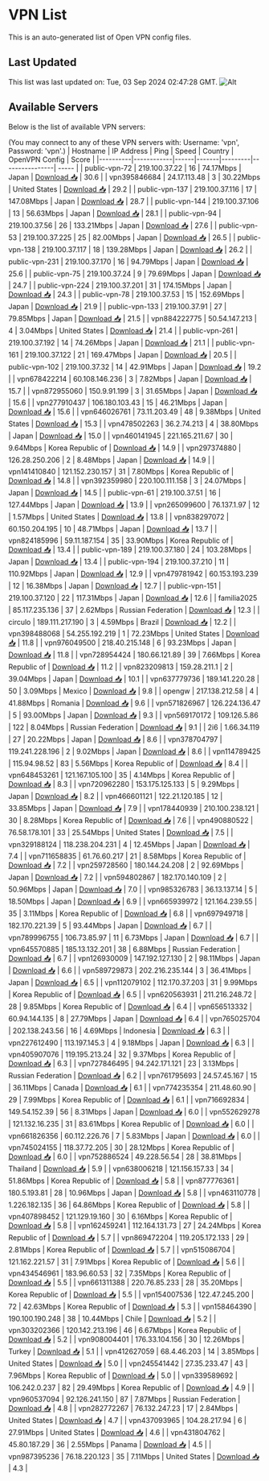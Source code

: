 # VPN List

This is an auto-generated list of Open VPN config files.

## Last Updated

This list was last updated on: Tue, 03 Sep 2024 02:47:28 GMT.
![Alt](https://repobeats.axiom.co/api/embed/186b98318ef1479477931607c1ad7d823f12451f.svg "Repobeats analytics image")

## Available Servers

Below is the list of available VPN servers:

(You may connect to any of these VPN servers with: Username: 'vpn', Password: 'vpn'.)
| Hostname | IP Address | Ping | Speed | Country | OpenVPN Config | Score |
|----------|------------|------|-------|---------|----------------| ----- |
| public-vpn-72 | 219.100.37.22 | 16 | 74.17Mbps | Japan | [Download 📥](./configs/server_0_JP.ovpn) | 30.6 |
| vpn395846684 | 24.17.113.48 | 3 | 30.22Mbps | United States | [Download 📥](./configs/server_1_US.ovpn) | 29.2 |
| public-vpn-137 | 219.100.37.116 | 17 | 147.08Mbps | Japan | [Download 📥](./configs/server_2_JP.ovpn) | 28.7 |
| public-vpn-144 | 219.100.37.106 | 13 | 56.63Mbps | Japan | [Download 📥](./configs/server_3_JP.ovpn) | 28.1 |
| public-vpn-94 | 219.100.37.56 | 26 | 133.21Mbps | Japan | [Download 📥](./configs/server_4_JP.ovpn) | 27.6 |
| public-vpn-53 | 219.100.37.225 | 25 | 82.00Mbps | Japan | [Download 📥](./configs/server_5_JP.ovpn) | 26.5 |
| public-vpn-138 | 219.100.37.117 | 18 | 139.28Mbps | Japan | [Download 📥](./configs/server_6_JP.ovpn) | 26.2 |
| public-vpn-231 | 219.100.37.170 | 16 | 94.79Mbps | Japan | [Download 📥](./configs/server_7_JP.ovpn) | 25.6 |
| public-vpn-75 | 219.100.37.24 | 9 | 79.69Mbps | Japan | [Download 📥](./configs/server_8_JP.ovpn) | 24.7 |
| public-vpn-224 | 219.100.37.201 | 31 | 174.15Mbps | Japan | [Download 📥](./configs/server_9_JP.ovpn) | 24.3 |
| public-vpn-78 | 219.100.37.53 | 15 | 152.69Mbps | Japan | [Download 📥](./configs/server_10_JP.ovpn) | 21.9 |
| public-vpn-133 | 219.100.37.91 | 27 | 79.85Mbps | Japan | [Download 📥](./configs/server_11_JP.ovpn) | 21.5 |
| vpn884222775 | 50.54.147.213 | 4 | 3.04Mbps | United States | [Download 📥](./configs/server_12_US.ovpn) | 21.4 |
| public-vpn-261 | 219.100.37.192 | 14 | 74.26Mbps | Japan | [Download 📥](./configs/server_13_JP.ovpn) | 21.1 |
| public-vpn-161 | 219.100.37.122 | 21 | 169.47Mbps | Japan | [Download 📥](./configs/server_14_JP.ovpn) | 20.5 |
| public-vpn-102 | 219.100.37.32 | 14 | 42.91Mbps | Japan | [Download 📥](./configs/server_15_JP.ovpn) | 19.2 |
| vpn678422214 | 60.108.146.236 | 3 | 7.82Mbps | Japan | [Download 📥](./configs/server_16_JP.ovpn) | 15.7 |
| vpn872955060 | 150.9.91.199 | 3 | 31.65Mbps | Japan | [Download 📥](./configs/server_17_JP.ovpn) | 15.6 |
| vpn277910437 | 106.180.103.43 | 15 | 46.21Mbps | Japan | [Download 📥](./configs/server_18_JP.ovpn) | 15.6 |
| vpn646026761 | 73.11.203.49 | 48 | 9.38Mbps | United States | [Download 📥](./configs/server_19_US.ovpn) | 15.3 |
| vpn478502263 | 36.2.74.213 | 4 | 38.80Mbps | Japan | [Download 📥](./configs/server_20_JP.ovpn) | 15.0 |
| vpn460141945 | 221.165.211.67 | 30 | 9.64Mbps | Korea Republic of | [Download 📥](./configs/server_21_KR.ovpn) | 14.9 |
| vpn297374880 | 126.28.250.206 | 2 | 8.48Mbps | Japan | [Download 📥](./configs/server_22_JP.ovpn) | 14.9 |
| vpn141410840 | 121.152.230.157 | 31 | 7.80Mbps | Korea Republic of | [Download 📥](./configs/server_23_KR.ovpn) | 14.8 |
| vpn392359980 | 220.100.111.158 | 3 | 24.07Mbps | Japan | [Download 📥](./configs/server_24_JP.ovpn) | 14.5 |
| public-vpn-61 | 219.100.37.51 | 16 | 127.44Mbps | Japan | [Download 📥](./configs/server_25_JP.ovpn) | 13.9 |
| vpn265099600 | 76.137.1.97 | 12 | 1.57Mbps | United States | [Download 📥](./configs/server_26_US.ovpn) | 13.8 |
| vpn838297072 | 60.150.204.195 | 10 | 48.71Mbps | Japan | [Download 📥](./configs/server_27_JP.ovpn) | 13.7 |
| vpn824185996 | 59.11.187.154 | 35 | 33.90Mbps | Korea Republic of | [Download 📥](./configs/server_28_KR.ovpn) | 13.4 |
| public-vpn-189 | 219.100.37.180 | 24 | 103.28Mbps | Japan | [Download 📥](./configs/server_29_JP.ovpn) | 13.4 |
| public-vpn-194 | 219.100.37.210 | 11 | 110.92Mbps | Japan | [Download 📥](./configs/server_30_JP.ovpn) | 12.9 |
| vpn479781942 | 60.153.193.239 | 12 | 16.38Mbps | Japan | [Download 📥](./configs/server_31_JP.ovpn) | 12.7 |
| public-vpn-151 | 219.100.37.120 | 22 | 117.31Mbps | Japan | [Download 📥](./configs/server_32_JP.ovpn) | 12.6 |
| familia2025 | 85.117.235.136 | 37 | 2.62Mbps | Russian Federation | [Download 📥](./configs/server_33_RU.ovpn) | 12.3 |
| circulo | 189.111.217.190 | 3 | 4.59Mbps | Brazil | [Download 📥](./configs/server_34_BR.ovpn) | 12.2 |
| vpn398488068 | 54.255.192.219 | 1 | 72.23Mbps | United States | [Download 📥](./configs/server_35_US.ovpn) | 11.8 |
| vpn976049500 | 218.40.215.148 | 6 | 93.23Mbps | Japan | [Download 📥](./configs/server_36_JP.ovpn) | 11.8 |
| vpn728954424 | 180.66.121.89 | 39 | 7.66Mbps | Korea Republic of | [Download 📥](./configs/server_37_KR.ovpn) | 11.2 |
| vpn823209813 | 159.28.211.1 | 2 | 39.04Mbps | Japan | [Download 📥](./configs/server_38_JP.ovpn) | 10.1 |
| vpn637779736 | 189.141.220.28 | 50 | 3.09Mbps | Mexico | [Download 📥](./configs/server_39_MX.ovpn) | 9.8 |
| opengw | 217.138.212.58 | 4 | 41.88Mbps | Romania | [Download 📥](./configs/server_40_RO.ovpn) | 9.6 |
| vpn571826967 | 126.224.136.47 | 5 | 93.00Mbps | Japan | [Download 📥](./configs/server_41_JP.ovpn) | 9.3 |
| vpn569170172 | 109.126.5.86 | 122 | 8.04Mbps | Russian Federation | [Download 📥](./configs/server_42_RU.ovpn) | 9.1 |
| 2i6 | 1.66.34.119 | 27 | 20.22Mbps | Japan | [Download 📥](./configs/server_43_JP.ovpn) | 8.6 |
| vpn378704797 | 119.241.228.196 | 2 | 9.02Mbps | Japan | [Download 📥](./configs/server_44_JP.ovpn) | 8.6 |
| vpn114789425 | 115.94.98.52 | 83 | 5.56Mbps | Korea Republic of | [Download 📥](./configs/server_45_KR.ovpn) | 8.4 |
| vpn648453261 | 121.167.105.100 | 35 | 4.14Mbps | Korea Republic of | [Download 📥](./configs/server_46_KR.ovpn) | 8.3 |
| vpn720962280 | 153.175.125.133 | 5 | 9.29Mbps | Japan | [Download 📥](./configs/server_47_JP.ovpn) | 8.2 |
| vpn466601121 | 122.21.120.185 | 12 | 33.85Mbps | Japan | [Download 📥](./configs/server_48_JP.ovpn) | 7.9 |
| vpn178440939 | 210.100.238.121 | 30 | 8.28Mbps | Korea Republic of | [Download 📥](./configs/server_49_KR.ovpn) | 7.6 |
| vpn490880522 | 76.58.178.101 | 33 | 25.54Mbps | United States | [Download 📥](./configs/server_50_US.ovpn) | 7.5 |
| vpn329188124 | 118.238.204.231 | 4 | 12.45Mbps | Japan | [Download 📥](./configs/server_51_JP.ovpn) | 7.4 |
| vpn711658835 | 61.76.60.217 | 21 | 8.58Mbps | Korea Republic of | [Download 📥](./configs/server_52_KR.ovpn) | 7.2 |
| vpn259728560 | 180.144.24.208 | 2 | 92.69Mbps | Japan | [Download 📥](./configs/server_53_JP.ovpn) | 7.2 |
| vpn594802867 | 182.170.140.109 | 2 | 50.96Mbps | Japan | [Download 📥](./configs/server_54_JP.ovpn) | 7.0 |
| vpn985326783 | 36.13.137.14 | 5 | 18.50Mbps | Japan | [Download 📥](./configs/server_55_JP.ovpn) | 6.9 |
| vpn665939972 | 121.164.239.55 | 35 | 3.11Mbps | Korea Republic of | [Download 📥](./configs/server_56_KR.ovpn) | 6.8 |
| vpn697949718 | 182.170.221.39 | 5 | 93.44Mbps | Japan | [Download 📥](./configs/server_57_JP.ovpn) | 6.7 |
| vpn789996755 | 106.73.85.97 | 11 | 6.73Mbps | Japan | [Download 📥](./configs/server_58_JP.ovpn) | 6.7 |
| vpn645570885 | 185.13.132.201 | 38 | 6.88Mbps | Russian Federation | [Download 📥](./configs/server_59_RU.ovpn) | 6.7 |
| vpn126930009 | 147.192.127.130 | 2 | 98.11Mbps | Japan | [Download 📥](./configs/server_60_JP.ovpn) | 6.6 |
| vpn589729873 | 202.216.235.144 | 3 | 36.41Mbps | Japan | [Download 📥](./configs/server_61_JP.ovpn) | 6.5 |
| vpn112079102 | 112.170.37.203 | 31 | 9.99Mbps | Korea Republic of | [Download 📥](./configs/server_62_KR.ovpn) | 6.5 |
| vpn620563931 | 211.216.248.72 | 28 | 9.85Mbps | Korea Republic of | [Download 📥](./configs/server_63_KR.ovpn) | 6.4 |
| vpn656513332 | 60.94.144.135 | 8 | 27.79Mbps | Japan | [Download 📥](./configs/server_64_JP.ovpn) | 6.4 |
| vpn765025704 | 202.138.243.56 | 16 | 4.69Mbps | Indonesia | [Download 📥](./configs/server_65_ID.ovpn) | 6.3 |
| vpn227612490 | 113.197.145.3 | 4 | 9.18Mbps | Japan | [Download 📥](./configs/server_66_JP.ovpn) | 6.3 |
| vpn405907076 | 119.195.213.24 | 32 | 9.37Mbps | Korea Republic of | [Download 📥](./configs/server_67_KR.ovpn) | 6.3 |
| vpn727846495 | 94.242.171.121 | 23 | 3.13Mbps | Russian Federation | [Download 📥](./configs/server_68_RU.ovpn) | 6.2 |
| vpn761795693 | 24.57.45.167 | 15 | 36.11Mbps | Canada | [Download 📥](./configs/server_69_CA.ovpn) | 6.1 |
| vpn774235354 | 211.48.60.90 | 29 | 7.99Mbps | Korea Republic of | [Download 📥](./configs/server_70_KR.ovpn) | 6.1 |
| vpn716692834 | 149.54.152.39 | 56 | 8.31Mbps | Japan | [Download 📥](./configs/server_71_JP.ovpn) | 6.0 |
| vpn552629278 | 121.132.16.235 | 31 | 83.61Mbps | Korea Republic of | [Download 📥](./configs/server_72_KR.ovpn) | 6.0 |
| vpn661826356 | 60.112.226.76 | 7 | 5.83Mbps | Japan | [Download 📥](./configs/server_73_JP.ovpn) | 6.0 |
| vpn745024155 | 118.37.72.205 | 30 | 28.12Mbps | Korea Republic of | [Download 📥](./configs/server_74_KR.ovpn) | 6.0 |
| vpn752886524 | 49.228.56.54 | 28 | 38.81Mbps | Thailand | [Download 📥](./configs/server_75_TH.ovpn) | 5.9 |
| vpn638006218 | 121.156.157.33 | 34 | 51.86Mbps | Korea Republic of | [Download 📥](./configs/server_76_KR.ovpn) | 5.8 |
| vpn877776361 | 180.5.193.81 | 28 | 10.96Mbps | Japan | [Download 📥](./configs/server_77_JP.ovpn) | 5.8 |
| vpn463110778 | 1.226.182.135 | 36 | 64.86Mbps | Korea Republic of | [Download 📥](./configs/server_78_KR.ovpn) | 5.8 |
| vpn407898452 | 121.129.19.160 | 30 | 6.16Mbps | Korea Republic of | [Download 📥](./configs/server_79_KR.ovpn) | 5.8 |
| vpn162459241 | 112.164.131.73 | 27 | 24.24Mbps | Korea Republic of | [Download 📥](./configs/server_80_KR.ovpn) | 5.7 |
| vpn869472204 | 119.205.172.133 | 29 | 2.81Mbps | Korea Republic of | [Download 📥](./configs/server_81_KR.ovpn) | 5.7 |
| vpn515086704 | 121.162.221.57 | 31 | 7.91Mbps | Korea Republic of | [Download 📥](./configs/server_82_KR.ovpn) | 5.6 |
| vpn434546961 | 183.96.60.53 | 32 | 7.35Mbps | Korea Republic of | [Download 📥](./configs/server_83_KR.ovpn) | 5.5 |
| vpn661311388 | 220.76.85.233 | 28 | 35.20Mbps | Korea Republic of | [Download 📥](./configs/server_84_KR.ovpn) | 5.5 |
| vpn154007536 | 122.47.245.200 | 72 | 42.63Mbps | Korea Republic of | [Download 📥](./configs/server_85_KR.ovpn) | 5.3 |
| vpn158464390 | 190.100.190.248 | 38 | 10.44Mbps | Chile | [Download 📥](./configs/server_86_CL.ovpn) | 5.2 |
| vpn303202366 | 120.142.213.196 | 46 | 6.67Mbps | Korea Republic of | [Download 📥](./configs/server_87_KR.ovpn) | 5.2 |
| vpn908004401 | 176.33.104.156 | 30 | 12.26Mbps | Turkey | [Download 📥](./configs/server_88_TR.ovpn) | 5.1 |
| vpn412627059 | 68.4.46.203 | 14 | 3.85Mbps | United States | [Download 📥](./configs/server_89_US.ovpn) | 5.0 |
| vpn245541442 | 27.35.233.47 | 43 | 7.96Mbps | Korea Republic of | [Download 📥](./configs/server_90_KR.ovpn) | 5.0 |
| vpn339589692 | 106.242.0.237 | 82 | 29.49Mbps | Korea Republic of | [Download 📥](./configs/server_91_KR.ovpn) | 4.9 |
| vpn960537094 | 92.126.241.150 | 87 | 7.87Mbps | Russian Federation | [Download 📥](./configs/server_92_RU.ovpn) | 4.8 |
| vpn282772267 | 76.132.247.23 | 17 | 2.84Mbps | United States | [Download 📥](./configs/server_93_US.ovpn) | 4.7 |
| vpn437093965 | 104.28.217.94 | 6 | 27.91Mbps | United States | [Download 📥](./configs/server_94_US.ovpn) | 4.6 |
| vpn431804762 | 45.80.187.29 | 36 | 2.55Mbps | Panama | [Download 📥](./configs/server_95_PA.ovpn) | 4.5 |
| vpn987395236 | 76.18.220.123 | 35 | 7.11Mbps | United States | [Download 📥](./configs/server_96_US.ovpn) | 4.3 |
